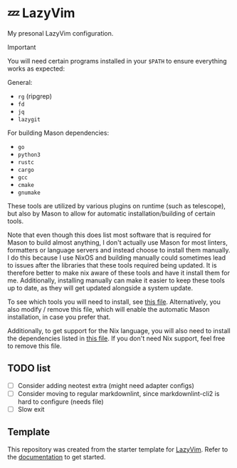 # 💤 LazyVim

My presonal LazyVim configuration.

> [!IMPORTANT]
> You will need certain programs installed in your `$PATH` to ensure everything works as expected:
>
> General:
>
> - `rg` (ripgrep)
> - `fd`
> - `jq`
> - `lazygit`
>
> For building Mason dependencies:
>
> - `go`
> - `python3`
> - `rustc`
> - `cargo`
> - `gcc`
> - `cmake`
> - `gnumake`
>
> These tools are utilized by various plugins on runtime (such as telescope), but also by Mason to allow for
> automatic installation/building of certain tools.
>
> Note that even though this does list most software that is required for Mason to build almost anything, I don't
> actually use Mason for most linters, formatters or language servers and instead choose to install them manually.
> I do this because I use NixOS and building manually could sometimes lead to issues after the libraries that these
> tools required being updated. It is therefore better to make nix aware of these tools and have it install them
> for me. Additionally, installing manually can make it easier to keep these tools up to date, as they will get
> updated alongside a system update.
>
> To see which tools you will need to install, see [this file](./lua/plugins/overrides/no_mason.lua). Alternatively,
> you also modify / remove this file, which will enable the automatic Mason installation, in case you prefer that.
>
> Additionally, to get support for the Nix language, you will also need to install the dependencies listed in
> [this file](./lua/plugins/langs/nix.lua). If you don't need Nix support, feel free to remove this file.

## TODO list

- [ ] Consider adding neotest extra (might need adapter configs)
- [ ] Consider moving to regular markdownlint, since markdownlint-cli2 is hard to configure (needs file)
- [ ] Slow exit

## Template

This repository was created from the starter template for [LazyVim](https://github.com/LazyVim/LazyVim).
Refer to the [documentation](https://lazyvim.github.io/installation) to get started.
